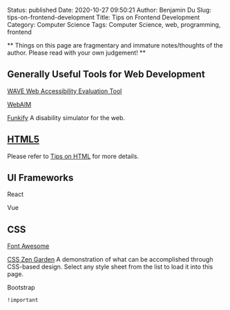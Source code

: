 Status: published
Date: 2020-10-27 09:50:21
Author: Benjamin Du
Slug: tips-on-frontend-development
Title: Tips on Frontend Development
Category: Computer Science
Tags: Computer Science, web, programming, frontend

**
Things on this page are fragmentary and immature notes/thoughts of the author.
Please read with your own judgement!
**

## Generally Useful Tools for Web Development

[WAVE Web Accessibility Evaluation Tool](https://wave.webaim.org/)

[WebAIM](https://webaim.org/)

[Funkify](https://www.funkify.org/?v=f003c44deab6)
A disability simulator for the web.


## [HTML5](http://www.legendu.net/misc/blog/tips-on-html)

Please refer to
[Tips on HTML](http://www.legendu.net/misc/blog/tips-on-html)
for more details.

## UI Frameworks

React

Vue

## CSS

[Font Awesome](https://fontawesome.com/)


[CSS Zen Garden](http://www.csszengarden.com/)
A demonstration of what can be accomplished through CSS-based design. Select any style sheet from the list to load it into this page.

Bootstrap

`!important`
